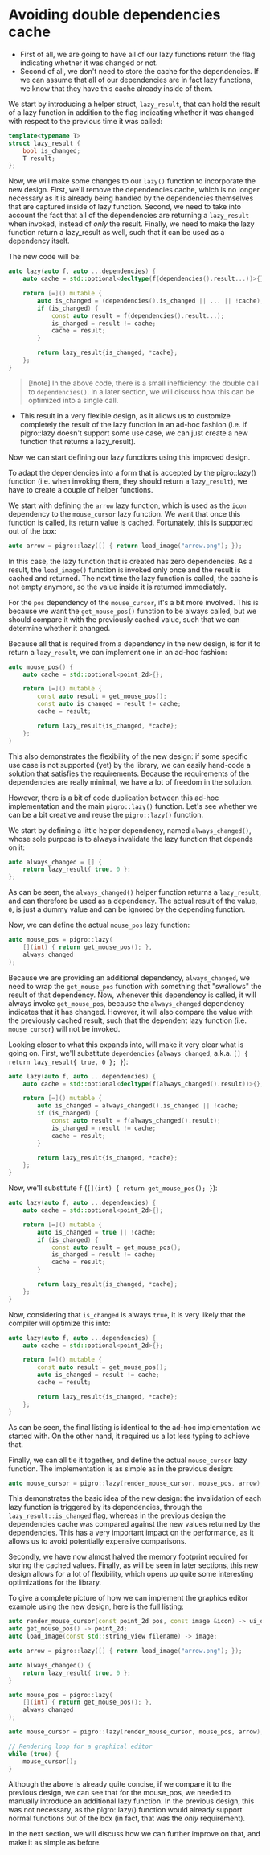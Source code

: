 # Avoiding double dependencies cache

- First of all, we are going to have all of our lazy functions return the flag indicating whether it was changed or not. 
- Second of all, we don't need to store the cache for the dependencies. If we can assume that all of our dependencies are in fact lazy functions, we know that they have this cache already inside of them.

We start by introducing a helper struct, `lazy_result`, that can hold the result of a lazy function in addition to the flag indicating whether it was changed with respect to the previous time it was called:
```cpp
template<typename T>
struct lazy_result {
    bool is_changed;
    T result;
};
```

Now, we will make some changes to our `lazy()` function to incorporate the new design. First, we'll remove the dependencies cache, which is no longer necessary as it is already being handled by the dependencies themselves that are captured inside of lazy function. Second, we need to take into account the fact that all of the dependencies are returning a `lazy_result` when invoked, instead of _only_ the result. Finally, we need to make the lazy function return a lazy_result as well, such that it can be used as a dependency itself.

The new code will be:
```cpp
auto lazy(auto f, auto ...dependencies) {
    auto cache = std::optional<decltype(f(dependencies().result...))>{};

    return [=]() mutable {
        auto is_changed = (dependencies().is_changed || ... || !cache);
        if (is_changed) {
            const auto result = f(dependencies().result...);
            is_changed = result != cache;
            cache = result;
        }

        return lazy_result{is_changed, *cache};
    };
}
```

>[!note] In the above code, there is a small inefficiency: the double call to `dependencies()`. In a later section, we will discuss how this can be optimized into a single call.

- This result in a very flexible design, as it allows us to customize completely the result of the lazy function in an ad-hoc fashion (i.e. if pigro::lazy doesn't support some use case, we can just create a new function that returns a lazy_result).

Now we can start defining our lazy functions using this improved design.

To adapt the dependencies into a form that is accepted by the pigro::lazy() function (i.e. when invoking them, they should return a `lazy_result`), we have to create a couple of helper functions.

We start with defining the `arrow` lazy function, which is used as the `icon` dependency to the `mouse_cursor` lazy function. We want that once this function is called, its return value is cached. Fortunately, this is supported out of the box:
```cpp
auto arrow = pigro::lazy([] { return load_image("arrow.png"); });
```

In this case, the lazy function that is created has zero dependencies. As a result, the `load_image()` function is invoked only once and the result is cached and returned. The next time the lazy function is called, the cache is not empty anymore, so the value inside it is returned immediately.

For the `pos` dependency of the `mouse_cursor`, it's a bit more involved. This is because we want the `get_mouse_pos()` function to be always called, but we should compare it with the previously cached value, such that we can determine whether it changed.

Because all that is required from a dependency in the new design, is for it to return a `lazy_result`, we can implement one in an ad-hoc fashion:
```cpp
auto mouse_pos() {
    auto cache = std::optional<point_2d>{};

    return [=]() mutable {
        const auto result = get_mouse_pos();
        const auto is_changed = result != cache;
        cache = result;

        return lazy_result{is_changed, *cache};
    };
)
```

This also demonstrates the flexibility of the new design: if some specific use case is not supported (yet) by the library, we can easily hand-code a solution that satisfies the requirements. Because the requirements of the dependencies are really minimal, we have a lot of freedom in the solution.

However, there is a bit of code duplication between this ad-hoc implementation and the main `pigro::lazy()` function. Let's see whether we can be a bit creative and reuse the `pigro::lazy()` function.

We start by defining a little helper dependency, named `always_changed()`, whose sole purpose is to always invalidate the lazy function that depends on it:
```cpp
auto always_changed = [] {
    return lazy_result{ true, 0 };
};
```

As can be seen, the `always_changed()` helper function returns a `lazy_result`, and can therefore be used as a dependency. The actual result of the value, `0`, is just a dummy value and can be ignored by the depending function.

Now, we can define the actual `mouse_pos` lazy function:
```cpp
auto mouse_pos = pigro::lazy(
    [](int) { return get_mouse_pos(); },
    always_changed    
);
```

Because we are providing an additional dependency, `always_changed`, we need to wrap the `get_mouse_pos` function with something that "swallows" the result of that dependency. Now, whenever this dependency is called, it will always invoke `get_mouse_pos`, because the `always_changed` dependency indicates that it has changed. However, it will also compare the value with the previously cached result, such that the dependent lazy function (i.e. `mouse_cursor`) will not be invoked.

Looking closer to what this expands into, will make it very clear what is going on.
First, we'll substitute `dependencies` (`always_changed`, a.k.a. `[] { return lazy_result{ true, 0 }; }`):
```cpp
auto lazy(auto f, auto ...dependencies) {
    auto cache = std::optional<decltype(f(always_changed().result))>{};

    return [=]() mutable {
        auto is_changed = always_changed().is_changed || !cache;
        if (is_changed) {
            const auto result = f(always_changed().result);
            is_changed = result != cache;
            cache = result;
        }

        return lazy_result{is_changed, *cache};
    };
}
```

Now, we'll substitute `f` (`[](int) { return get_mouse_pos(); }`):
```cpp
auto lazy(auto f, auto ...dependencies) {
    auto cache = std::optional<point_2d>{};

    return [=]() mutable {
        auto is_changed = true || !cache;
        if (is_changed) {
            const auto result = get_mouse_pos();
            is_changed = result != cache;
            cache = result;
        }

        return lazy_result{is_changed, *cache};
    };
}
```

Now, considering that `is_changed` is always `true`, it is very likely that the compiler will optimize this into:
```cpp
auto lazy(auto f, auto ...dependencies) {
    auto cache = std::optional<point_2d>{};

    return [=]() mutable {
        const auto result = get_mouse_pos();
        auto is_changed = result != cache;
        cache = result;

        return lazy_result{is_changed, *cache};
    };
}
```

As can be seen, the final listing is identical to the ad-hoc implementation we started with. On the other hand, it required us a lot less typing to achieve that.

Finally, we can all tie it together, and define the actual `mouse_cursor` lazy function. The implementation is as simple as in the previous design:
```cpp
auto mouse_cursor = pigro::lazy(render_mouse_cursor, mouse_pos, arrow);
```

This demonstrates the basic idea of the new design: the invalidation of each lazy function is triggered by its dependencies, through the `lazy_result::is_changed` flag, whereas in the previous design the dependencies cache was compared against the new values returned by the dependencies. This has a very important impact on the performance, as it allows us to avoid potentially expensive comparisons.

Secondly, we have now almost halved the memory footprint required for storing the cached values. Finally, as will be seen in later sections, this new design allows for a lot of flexibility, which opens up quite some interesting optimizations for the library.

To give a complete picture of how we can implement the graphics editor example using the new design, here is the full listing:
```cpp
auto render_mouse_cursor(const point_2d pos, const image &icon) -> ui_object;
auto get_mouse_pos() -> point_2d;
auto load_image(const std::string_view filename) -> image;

auto arrow = pigro::lazy([] { return load_image("arrow.png"); });

auto always_changed() {
    return lazy_result{ true, 0 };
}

auto mouse_pos = pigro::lazy(
    [](int) { return get_mouse_pos(); },
    always_changed    
);

auto mouse_cursor = pigro::lazy(render_mouse_cursor, mouse_pos, arrow);

// Rendering loop for a graphical editor
while (true) {
    mouse_cursor();
}
```

Although the above is already quite concise, if we compare it to the previous design, we can see that for the mouse_pos, we needed to manually introduce an additional lazy function. In the previous design, this was not necessary, as the pigro::lazy() function would already support normal functions out of the box (in fact, that was the _only_ requirement).

In the next section, we will discuss how we can further improve on that, and make it as simple as before.
